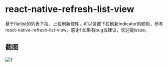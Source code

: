 # react-native-refresh-list-view

基于flatlist的列表下拉、上拉刷新控件，可以设置下拉刷新Indicator的颜色，参考react-native-refresh-list-view，感谢!
如果有bug或建议，欢迎提issue。

## 截图

<img src="https://github.com/huanxsd/react-native-refresh-list-view/blob/master/screen_shot/1.png" alt="1" title="1">
